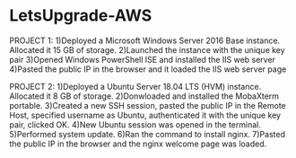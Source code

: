 # LetsUpgrade-AWS

PROJECT 1:
1)Deployed a Microsoft Windows Server 2016 Base instance. Allocated it 15 GB of storage.
2)Launched the instance with the unique key pair
3)Opened Windows PowerShell ISE and installed the IIS web server
4)Pasted the public IP in the browser and it loaded the IIS web server page

PROJECT 2:
1)Deployed a Ubuntu Server 18.04 LTS (HVM) instance. Allocated it 8 GB of storage.
2)Donwloaded and installed the MobaXterm portable.
3)Created a new SSH session, pasted the public IP in the Remote Host, specified username as Ubuntu, authenticated it with the unique key pair, clicked OK.
4)New Ubuntu session was opened in the terminal.
5)Performed system update.
6)Ran the command to install nginx.
7)Pasted the public IP in the browser and the nginx welcome page was loaded.
